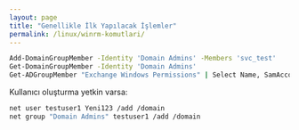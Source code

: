 ```yaml
---
layout: page
title: "Genellikle İlk Yapılacak İşlemler"
permalink: /linux/winrm-komutlari/
---
```


```bash
Add-DomainGroupMember -Identity 'Domain Admins' -Members 'svc_test' 
Get-DomainGroupMember -Identity 'Domain Admins'
Get-ADGroupMember "Exchange Windows Permissions" | Select Name, SamAccountName
```

Kullanıcı oluşturma yetkin varsa:
```bash
net user testuser1 Yeni123 /add /domain
net group "Domain Admins" testuser1 /add /domain
```

